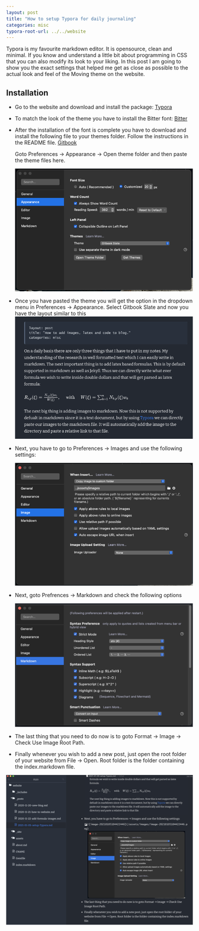 ```yaml
---
layout: post
title: "How to setup Typora for daily journaling"
categories: misc
typora-root-url: ../../website
---
```


Typora is my favourite markdown editor. It is opensource, clean and minimal. If you know and understand a little bit about programming in CSS that you can also modify its look to your liking. In this post I am going to show you the exact settings that helped me get as close as possible to the actual look and feel of the Moving theme on the website.

## Installation

- Go to the website and download and install the package: [Typora](https://typora.io/)

- To match the look of the theme you have to install the Bitter font: [Bitter](https://fonts.google.com/specimen/Bitter)

- After the installation of the font is complete you have to download and install the following file to your themes folder. Follow the instructions in the README file. [Gitbook](https://github.com/iitrabhi/typora-gitbook-theme)

  Goto Preferences → Appearance → Open theme folder and then paste the theme files here.

  ![image-20210105103906019](/assets/images/image-20210105103906019.png)

- Once you have pasted the theme you will get the option in the dropdown menu in Preferences → Appearance. Select Gitbook Slate and now you have the layout similar to this![image-20210105104246331](/assets/images/image-20210105104246331.png)

- Next, you have to go to Preferences → Images and use the following settings:

  ![image-20210105104422446](/assets/images/image-20210105104422446.png)

- Next, goto Prefrences → Markdown and check the following options

  ![image-20210111091930052](/assets/images/image-20210111091930052.png) 

- The last thing that you need to do now is to goto Format → Image → Check Use Image Root Path.

- Finally whenever you wish to add a new post, just open the root folder of your website from File → Open. Root folder is the folder containing the index.markdown file.

![image-20210105110746516](/assets/images/image-20210105110746516.png)